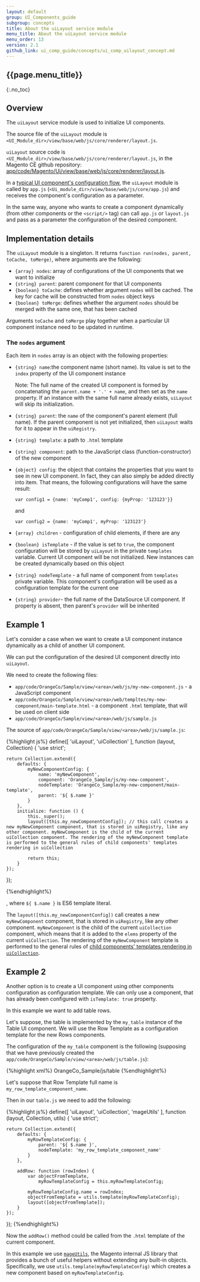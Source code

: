 ```yaml
---
layout: default
group: UI_Components_guide
subgroup: concepts
title: About the uiLayout service module
menu_title: About the uiLayout service module
menu_order: 13
version: 2.1
github_link: ui_comp_guide/concepts/ui_comp_uilayout_concept.md
---
```


## {{page.menu_title}}  
{:.no_toc}


## Overview
The `uiLayout` service module is used to initialize UI components. 

The source file of the `uiLayout` module is `<UI_Module_dir>/view/base/web/js/core/renderer/layout.js`.

`uiLayout` source code is `<UI_Module_dir>/view/base/web/js/core/renderer/layout.js`, in the Magento CE github repository: [app/code/Magento/Ui/view/base/web/js/core/renderer/layout.js]({{site.mage2100url}}app/code/Magento/Ui/view/base/web/js/core/renderer/layout.js). 

In a [typical UI component's configuration flow]({{page.baseurl}}ui_comp_guide/concepts/ui_comp_config_flow_concept.html), the `uiLayout` module is called by `app.js` (`<Ui_module_dir>/view/base/web/js/core/app.js`) and receives the component's configuration as a parameter.

In the same way, anyone who wants to create a component dynamically (from other components or the `<script/>` tag) can call `app.js` or `layout.js` and pass as a parameter the configuration of the desired component.

## Implementation details

The `uiLayout` module is a singleton. It returns `function run(nodes, parent, toCache, toMerge)`, where arguments are the following:

* `{array} nodes`: array of configurations of the UI components that we want to initialize 
* `{string} parent`: parent component for that UI components
* `{boolean} toCache`: defines whether argument `nodes` will be cached. The key for cache will be constructed from `nodes` object keys
* `{boolean} toMerge`: defines whether the  argument `nodes` should be merged with the same one, that has been cached

Arguments `toCache` and `toMerge` play together when a particular UI component instance need to be updated in runtime.

### The `nodes` argument

Each item in `nodes` array is an object with the following properties:

* `{string} name`:the component name (short name). Its value is set to the `index` property of the UI component instance

  Note: The full name of the created UI component is formed by concatenating the `parent.name + '.' + name`, and then set as the `name` property. If an instance with the same full name already exists, `uiLayout` will skip its initialization.

* `{string} parent`: the `name` of the component's parent element (full name). If the parent component is not yet initialized, then `uiLayout` waits for it to appear in the `uiRegistry`. 
* `{string} template`: a path to `.html` template
* `{string} component`: path to the JavaScript class (function-constructor) of the new component
* `{object} config`: the object that contains the properties that you want to see in new UI component. In fact, they can also simply be added directly into item. That means, the following configurations will have the same result:

      var config1 = {name: 'myComp1', config: {myProp: '123123'}}

  and

      var config2 = {name: 'myComp1', myProp: '123123'}

* `{array} children` - configuration of child elements, if there are any
* `{boolean} isTemplate` - if the value is set to `true`, the component configuration will be stored by `uiLayout` in the private `templates` variable. Current UI component will be not initialized. New instances can be created dynamically based on this object
* `{string} nodeTemplate` - a full name of component from `templates` private variable. This component's configuration will be used as a  configuration template for the current one
* `{string} provider`- the full name of the DataSource UI component. If property is absent, then parent's `provider` will be inherited

## Example 1

Let's consider a case when we want to create a UI component instance dynamically as a child of another UI component.
    
We can put the configuration of the desired UI component directly into `uiLayout`. 

We need to create the following files:

* `app/code/OrangeCo/Sample/view/<area>/web/js/my-new-component.js` - a JavaScript component
* `app/code/OrangeCo/Sample/view/<area>/web/templtes/my-new-component/main-template.html` - a component `.html` template, that will be used on client side
* `app/code/OrangeCo/Sample/view/<area>/web/js/sample.js`

The source of `app/code/OrangeCo/Sample/view/<area>/web/js/sample.js`:

{%highlight js%}
define([
    'uiLayout',
    'uiCollection'
], function (layout, Collection) {
    'use strict';

    return Collection.extend({
        defaults: {
            myNewComponentConfig: {
                name: 'myNewComponent',
                component: 'OrangeCo_Sample/js/my-new-component',
                nodeTemplate: 'OrangeCo_Sample/my-new-component/main-template',
                parent: '${ $.name }'
            }
        },
        initialize: function () {
            this._super();
            layout([this.my_newComponentConfig]); // this call creates a new myNewComponent component, that is stored in uiRegistry, like any other component. myNewComponent is the child of the current uiCollection component. The rendering of the myNewComponent template is performed to the general rules of child components' templates rendering in uiCollection 

            return this;
        }
    });
});

{%endhighlight%}

, where `${ $.name }` is ES6 template literal.

The `layout([this.my_newComponentConfig])` call creates a new `myNewComponent` component, that is stored in `uiRegistry`, like any other component. `myNewComponent` is the child of the current `uiCollection` component, which means that it is added to the `elems` property of the current `uiCollection`. The rendering of the `myNewComponent` template is performed to the general rules of [child components' templates rendering in `uiCollection`]({{page.baseurl}}ui_comp_guide/concepts/ui_comp_uicollection_concept.html#uicollection_template).


## Example 2

Another option is to create a UI component using other components configuration as configuration template. We can only use a component, that has already been configured with `isTemplate: true` property. 

In this example we want to add table rows.

Let's suppose, the table is implemented by the `my_table` instance of the Table UI component. We will use the Row Template as a configuration template for the new Rows components.

The configuration of the `my_table` component is the following (supposing that we have previously created the `app/code/OrangeCo/Sample/view/<area>/web/js/table.js`):

{%highlight xml%}
    <container name="my_table">
        <item name="component">OrangeCo_Sample/js/table</item>
    </container>
{%endhighlight%}

Let's suppose that Row Template full name is `my_row_template_component_name`.

Then in our `table.js` we need to add the following:

{%highlight js%}
define([
    'uiLayout',
    'uiCollection',
    'mageUtils' 
], function (layout, Collection, utils) {
    'use strict';

    return Collection.extend({
        defaults: {
            myRowTemplateConfig: {
                parent: '${ $.name }',
                nodeTemplate: 'my_row_template_component_name'
            }
        },

        addRow: function (rowIndex) {
            var objectFromTemplate,
                myRowTemplateConfig = this.myRowTemplateConfig;

            myRowTemplateConfig.name = rowIndex;
            objectFromTemplate = utils.template(myRowTemplateConfig);
            layout([objectFromTemplate]);
        }
    });
});
{%endhighlight%}

Now the `addRow()` method could be called from the `.html` template of the current component. 

In this example we use [`mageUtils`]({{site.mage2100url}}lib/web/mage/utils), the Magento internal JS library that provides a bunch of useful helpers without extending any built-in objects. Specifically, we use `utils.template(myRowTemplateConfig)` which creates a new  component based on `myRowTemplateConfig`.